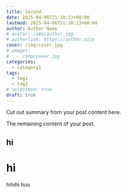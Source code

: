 ```yaml
---
title: Second
date: 2025-04-06T21:10:13+08:00
lastmod: 2025-04-06T21:10:13+08:00
author: Author Name
# avatar: /img/author.jpg
# authorlink: https://author.site
cover: /img/cover.jpg
# images:
#   - /img/cover.jpg
categories:
  - category1
tags:
  - tag1
  - tag2
# nolastmod: true
draft: true
---
```


Cut out summary from your post content here.

<!--more-->

The remaining content of your post.
## hi
# hi
hihihi
huu